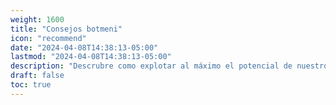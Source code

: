 ```yaml
---
weight: 1600
title: "Consejos botmeni"
icon: "recommend"
date: "2024-04-08T14:38:13-05:00"
lastmod: "2024-04-08T14:38:13-05:00"
description: "Descrubre como explotar al máximo el potencial de nuestro bot"
draft: false
toc: true
---
```

